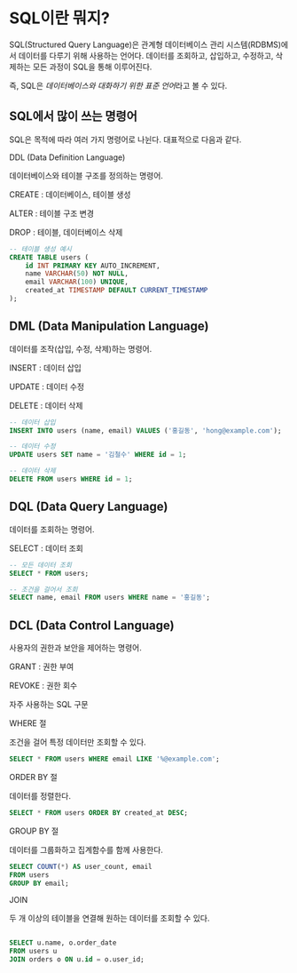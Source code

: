 # SQL이란 뭐지?

SQL(Structured Query Language)은 관계형 데이터베이스 관리 시스템(RDBMS)에서 데이터를 다루기 위해 사용하는 언어다.
데이터를 조회하고, 삽입하고, 수정하고, 삭제하는 모든 과정이 SQL을 통해 이루어진다.

즉, SQL은 *데이터베이스와 대화하기 위한 표준 언어*라고 볼 수 있다.

## SQL에서 많이 쓰는 명령어

SQL은 목적에 따라 여러 가지 명령어로 나뉜다. 대표적으로 다음과 같다.

DDL (Data Definition Language)

데이터베이스와 테이블 구조를 정의하는 명령어.

CREATE : 데이터베이스, 테이블 생성

ALTER : 테이블 구조 변경

DROP : 테이블, 데이터베이스 삭제

```sql
-- 테이블 생성 예시
CREATE TABLE users (
    id INT PRIMARY KEY AUTO_INCREMENT,
    name VARCHAR(50) NOT NULL,
    email VARCHAR(100) UNIQUE,
    created_at TIMESTAMP DEFAULT CURRENT_TIMESTAMP
);
```

## DML (Data Manipulation Language)

데이터를 조작(삽입, 수정, 삭제)하는 명령어.

INSERT : 데이터 삽입

UPDATE : 데이터 수정

DELETE : 데이터 삭제

```sql
-- 데이터 삽입
INSERT INTO users (name, email) VALUES ('홍길동', 'hong@example.com');

-- 데이터 수정
UPDATE users SET name = '김철수' WHERE id = 1;

-- 데이터 삭제
DELETE FROM users WHERE id = 1;

```

## DQL (Data Query Language)

데이터를 조회하는 명령어.

SELECT : 데이터 조회

```sql
-- 모든 데이터 조회
SELECT * FROM users;

-- 조건을 걸어서 조회
SELECT name, email FROM users WHERE name = '홍길동';

```

## DCL (Data Control Language)

사용자의 권한과 보안을 제어하는 명령어.

GRANT : 권한 부여

REVOKE : 권한 회수

자주 사용하는 SQL 구문

WHERE 절

조건을 걸어 특정 데이터만 조회할 수 있다.

```sql
SELECT * FROM users WHERE email LIKE '%@example.com';

```

ORDER BY 절

데이터를 정렬한다.

```sql
SELECT * FROM users ORDER BY created_at DESC;

```

GROUP BY 절

데이터를 그룹화하고 집계함수를 함께 사용한다.

```sql
SELECT COUNT(*) AS user_count, email
FROM users
GROUP BY email;

```

JOIN

두 개 이상의 테이블을 연결해 원하는 데이터를 조회할 수 있다.

```sql

SELECT u.name, o.order_date
FROM users u
JOIN orders o ON u.id = o.user_id;

```
